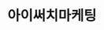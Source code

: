 ---
id: 0
title: 아이써치마케팅
caption: 국내 최대 인스타그램 광고실행사
url: https://leaderscpa.com/merchant/isearch/
view: https://raw.githubusercontent.com/didgustm/image/main/view/isearch_view.webp
thumnail: https://github.com/didgustm/image/blob/main/thumnail/isearch.jpg?raw=true
category: Web
device: PC, Mobile
---
